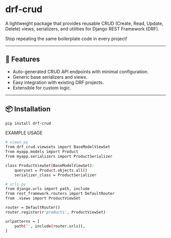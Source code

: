 # drf-crud

A lightweight package that provides reusable CRUD (Create, Read, Update, Delete) views, serializers, and utilities for Django REST Framework (DRF). 

Stop repeating the same boilerplate code in every project!

---

## 🚀 Features
- Auto-generated CRUD API endpoints with minimal configuration.
- Generic base serializers and views.
- Easy integration with existing DRF projects.
- Extensible for custom logic.

---

## 📦 Installation
```bash
pip install drf-crud
```

EXAMPLE USAGE
```bash
# views.py
from drf_crud.viewsets import BaseModelViewSet
from myapp.models import Product
from myapp.serializers import ProductSerializer

class ProductViewSet(BaseModelViewSet):
    queryset = Product.objects.all()
    serializer_class = ProductSerializer
```
```bash
# urls.py
from django.urls import path, include
from rest_framework.routers import DefaultRouter
from .views import ProductViewSet

router = DefaultRouter()
router.register(r'products', ProductViewSet)

urlpatterns = [
    path('', include(router.urls)),
]
```




